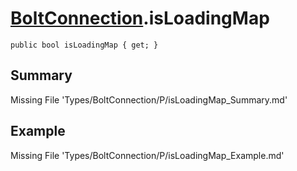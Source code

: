# [BoltConnection](Types/BoltConnection.md).isLoadingMap
`public bool isLoadingMap { get; }`
## Summary
Missing File 'Types/BoltConnection/P/isLoadingMap_Summary.md'
## Example
Missing File 'Types/BoltConnection/P/isLoadingMap_Example.md'
